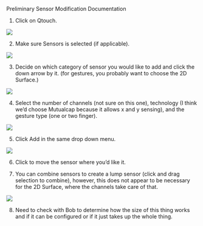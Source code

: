 Preliminary Sensor Modification Documentation

1. Click on Qtouch.

![](https://ibb.co/XFxpRH2)

2. Make sure Sensors is selected (if applicable).

![](https://ibb.co/JrQMbGF)

3. Decide on which category of sensor you would like to add and click the down arrow by it. (for gestures, you probably want to choose the 2D Surface.)

![](https://ibb.co/QnP7ySR)

4. Select the number of channels (not sure on this one), technology (I think we’d choose Mutualcap because it allows x and y sensing), and the gesture type (one or two finger).

![](https://ibb.co/JvPP9Ck)

5. Click Add in the same drop down menu.

![](https://ibb.co/bF8MG7L)

6. Click to move the sensor where you’d like it.

7. You can combine sensors to create a lump sensor (click and drag selection to combine), however, this does not appear to be necessary for the 2D Surface, where the channels take care of that.

![](https://ibb.co/TcKTgcc)

8. Need to check with Bob to determine how the size of this thing works and if it can be configured or if it just takes up the whole thing.